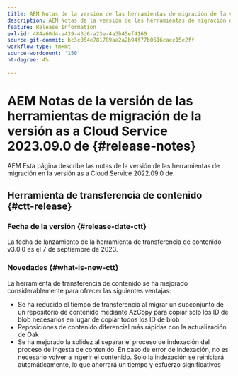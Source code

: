 ```yaml
---
title: AEM Notas de la versión de las herramientas de migración de la versión as a Cloud Service 2023.09.0 de
description: AEM Notas de la versión de las herramientas de migración de la versión as a Cloud Service 2022.09.0 de
feature: Release Information
exl-id: 484a60d4-a439-43d6-a23e-4a3b45ef4160
source-git-commit: bc3c054e781789aa2a2b94f77b0616caec15e2ff
workflow-type: tm+mt
source-wordcount: '150'
ht-degree: 4%

---
```


# AEM Notas de la versión de las herramientas de migración de la versión as a Cloud Service 2023.09.0 de {#release-notes}

AEM Esta página describe las notas de la versión de las herramientas de migración en la versión as a Cloud Service 2022.09.0 de.

## Herramienta de transferencia de contenido {#ctt-release}

### Fecha de la versión {#release-date-ctt}

La fecha de lanzamiento de la herramienta de transferencia de contenido v3.0.0 es el 7 de septiembre de 2023.

### Novedades {#what-is-new-ctt}

La herramienta de transferencia de contenido se ha mejorado considerablemente para ofrecer las siguientes ventajas:

* Se ha reducido el tiempo de transferencia al migrar un subconjunto de un repositorio de contenido mediante AzCopy para copiar solo los ID de blob necesarios en lugar de copiar todos los ID de blob
* Reposiciones de contenido diferencial más rápidas con la actualización de Oak
* Se ha mejorado la solidez al separar el proceso de indexación del proceso de ingesta de contenido. En caso de error de indexación, no es necesario volver a ingerir el contenido. Solo la indexación se reiniciará automáticamente, lo que ahorrará un tiempo y esfuerzo significativos
